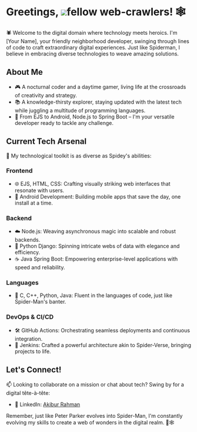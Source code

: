 # Greetings, ![](https://user-images.githubusercontent.com/18350557/176309783-0785949b-9127-417c-8b55-ab5a4333674e.gif)fellow web-crawlers! 🕸️

🕷️ Welcome to the digital domain where technology meets heroics. I'm [Your Name], your friendly neighborhood developer, swinging through lines of code to craft extraordinary digital experiences. Just like Spiderman, I believe in embracing diverse technologies to weave amazing solutions.

## About Me

- 🎮 A nocturnal coder and a daytime gamer, living life at the crossroads of creativity and strategy.
- 📚 A knowledge-thirsty explorer, staying updated with the latest tech while juggling a multitude of programming languages.
- 🚀 From EJS to Android, Node.js to Spring Boot – I'm your versatile developer ready to tackle any challenge.

## Current Tech Arsenal

🚀 My technological toolkit is as diverse as Spidey's abilities:

### Frontend
- 🌐 EJS, HTML, CSS: Crafting visually striking web interfaces that resonate with users.
- 📱 Android Development: Building mobile apps that save the day, one install at a time.

### Backend
- ☁️ Node.js: Weaving asynchronous magic into scalable and robust backends.
- 🐍 Python Django: Spinning intricate webs of data with elegance and efficiency.
- ☕ Java Spring Boot: Empowering enterprise-level applications with speed and reliability.

### Languages
- 💬 C, C++, Python, Java: Fluent in the languages of code, just like Spider-Man's banter.

### DevOps & CI/CD
- 🛠️ GitHub Actions: Orchestrating seamless deployments and continuous integration.
- 🚀 Jenkins: Crafted a powerful architecture akin to Spider-Verse, bringing projects to life.

## Let's Connect!

📫 Looking to collaborate on a mission or chat about tech? Swing by for a digital tête-à-tête:

- 💼 LinkedIn: [Akibur Rahman](https://www.linkedin.com/in/akibur-rahman-919b40188/)


Remember, just like Peter Parker evolves into Spider-Man, I'm constantly evolving my skills to create a web of wonders in the digital realm. 🚀🕸️
